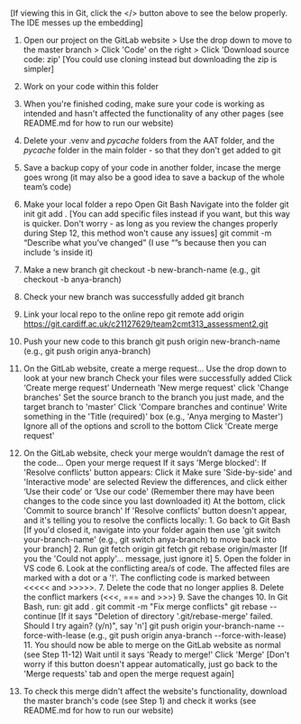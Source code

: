 [If viewing this in Git, click the </> button above to see the below properly. The IDE messes up the embedding]
        
1. Open our project on the GitLab website > Use the drop down to move to the master branch > Click 'Code' on the right > Click 'Download source code: zip' [You could use cloning instead but downloading the zip is simpler]

2. Work on your code within this folder

3. When you're finished coding, make sure your code is working as intended and hasn't affected the functionality of any other pages (see README.md for how to run our website)

4. Delete your .venv and _pycache_ folders from the AAT folder, and the _pycache_ folder in the main folder - so that they don't get added to git

5. Save a backup copy of your code in another folder, incase the merge goes wrong (it may also be a good idea to save a backup of the whole team’s code)

6. Make your local folder a repo
        Open Git Bash
        Navigate into the folder
        git init
        git add . [You can add specific files instead if you want, but this way is quicker. Don't worry - as long as you review the changes properly during Step 12, this method won't cause any issues]
        git commit -m “Describe what you’ve changed” (I use “”s because then you can include ‘s inside it)

7. Make a new branch
        git checkout -b new-branch-name (e.g., git checkout -b anya-branch)

8. Check your new branch was successfully added
        git branch

9. Link your local repo to the online repo
        git remote add origin https://git.cardiff.ac.uk/c21127629/team2cmt313_assessment2.git

10. Push your new code to this branch
        git push origin new-branch-name (e.g., git push origin anya-branch)

11. On the GitLab website, create a merge request…
        Use the drop down to look at your new branch
        Check your files were successfully added
        Click ‘Create merge request’
        Underneath 'New merge request' click 'Change branches'
        Set the source branch to the branch you just made, and the target branch to 'master'
        Click 'Compare branches and continue'
        Write something in the 'Title (required)' box (e.g., 'Anya merging to Master')
        Ignore all of the options and scroll to the bottom
        Click 'Create merge request'

12. On the GitLab website, check your merge wouldn’t damage the rest of the code…
        Open your merge request
        If it says 'Merge blocked':
                If 'Resolve conflicts' button appears:
                        Click it
                        Make sure 'Side-by-side' and 'Interactive mode' are selected
                        Review the differences, and click either ‘Use their code’ or ‘Use our code' (Remember there may have been changes to the code since you last downloaded it)
                        At the bottom, click 'Commit to source branch'
                If 'Resolve conflicts' button doesn't appear, and it's telling you to resolve the conflicts locally:
                        1. Go back to Git Bash [If you'd closed it, navigate into your folder again then use 'git switch your-branch-name' (e.g., git switch anya-branch) to move back into your branch]
                        2. Run
                                git fetch origin
                                git fetch
                                git rebase origin/master [If you the 'Could not apply'... message, just ignore it]
                        5. Open the folder in VS code
                        6. Look at the conflicting area/s of code. The affected files are marked with a dot or a '!'. The conflicting code is marked between <<<<< and >>>>>.
                        7. Delete the code that no longer applies
                        8. Delete the conflict markers (<<<, === and >>>)
                        9. Save the changes
                        10. In Git Bash, run:
                                git add .
                                git commit -m "Fix merge conflicts"
                                git rebase --continue [If it says "Deletion of directory '.git/rebase-merge' failed. Should I try again? (y/n)", say 'n']
                                git push origin your-branch-name --force-with-lease (e.g., git push origin anya-branch --force-with-lease)
                        11. You should now be able to merge on the GitLab website as normal (see Step 11-12)
        Wait until it says 'Ready to merge!'
        Click 'Merge' [Don't worry if this button doesn't appear automatically, just go back to the 'Merge requests' tab and open the merge request again]

13. To check this merge didn't affect the website's functionality, download the master branch's code (see Step 1) and check it works (see README.md for how to run our website)
